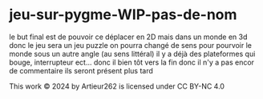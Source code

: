 # jeu-sur-pygme-WIP-pas-de-nom
le but final est de pouvoir ce déplacer en 2D mais dans un monde en 3d donc le jeu sera un jeu puzzle  on pourra changé de sens pour pourvoir le monde sous un autre angle (au sens littéral)  il y a déjà des plateformes qui bouge, interrupteur ect... donc il bien tôt vers la fin donc il n'y a pas encor de commentaire ils seront présent plus tard 

This work © 2024 by Artieur262 is licensed under CC BY-NC 4.0
